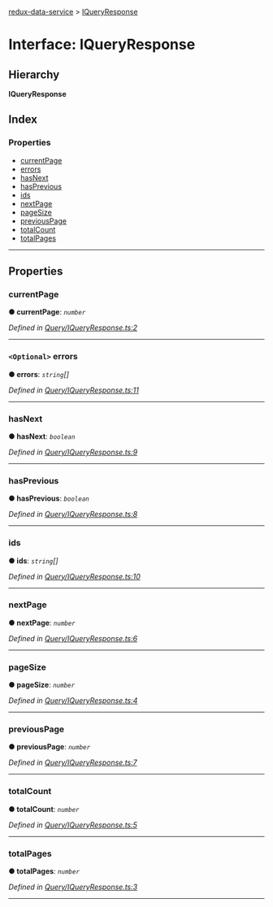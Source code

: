 [redux-data-service](../README.md) > [IQueryResponse](../interfaces/iqueryresponse.md)

# Interface: IQueryResponse

## Hierarchy

**IQueryResponse**

## Index

### Properties

* [currentPage](iqueryresponse.md#currentpage)
* [errors](iqueryresponse.md#errors)
* [hasNext](iqueryresponse.md#hasnext)
* [hasPrevious](iqueryresponse.md#hasprevious)
* [ids](iqueryresponse.md#ids)
* [nextPage](iqueryresponse.md#nextpage)
* [pageSize](iqueryresponse.md#pagesize)
* [previousPage](iqueryresponse.md#previouspage)
* [totalCount](iqueryresponse.md#totalcount)
* [totalPages](iqueryresponse.md#totalpages)

---

## Properties

<a id="currentpage"></a>

###  currentPage

**● currentPage**: *`number`*

*Defined in [Query/IQueryResponse.ts:2](https://github.com/Rediker-Software/redux-data-service/blob/ac48abe/src/Query/IQueryResponse.ts#L2)*

___
<a id="errors"></a>

### `<Optional>` errors

**● errors**: *`string`[]*

*Defined in [Query/IQueryResponse.ts:11](https://github.com/Rediker-Software/redux-data-service/blob/ac48abe/src/Query/IQueryResponse.ts#L11)*

___
<a id="hasnext"></a>

###  hasNext

**● hasNext**: *`boolean`*

*Defined in [Query/IQueryResponse.ts:9](https://github.com/Rediker-Software/redux-data-service/blob/ac48abe/src/Query/IQueryResponse.ts#L9)*

___
<a id="hasprevious"></a>

###  hasPrevious

**● hasPrevious**: *`boolean`*

*Defined in [Query/IQueryResponse.ts:8](https://github.com/Rediker-Software/redux-data-service/blob/ac48abe/src/Query/IQueryResponse.ts#L8)*

___
<a id="ids"></a>

###  ids

**● ids**: *`string`[]*

*Defined in [Query/IQueryResponse.ts:10](https://github.com/Rediker-Software/redux-data-service/blob/ac48abe/src/Query/IQueryResponse.ts#L10)*

___
<a id="nextpage"></a>

###  nextPage

**● nextPage**: *`number`*

*Defined in [Query/IQueryResponse.ts:6](https://github.com/Rediker-Software/redux-data-service/blob/ac48abe/src/Query/IQueryResponse.ts#L6)*

___
<a id="pagesize"></a>

###  pageSize

**● pageSize**: *`number`*

*Defined in [Query/IQueryResponse.ts:4](https://github.com/Rediker-Software/redux-data-service/blob/ac48abe/src/Query/IQueryResponse.ts#L4)*

___
<a id="previouspage"></a>

###  previousPage

**● previousPage**: *`number`*

*Defined in [Query/IQueryResponse.ts:7](https://github.com/Rediker-Software/redux-data-service/blob/ac48abe/src/Query/IQueryResponse.ts#L7)*

___
<a id="totalcount"></a>

###  totalCount

**● totalCount**: *`number`*

*Defined in [Query/IQueryResponse.ts:5](https://github.com/Rediker-Software/redux-data-service/blob/ac48abe/src/Query/IQueryResponse.ts#L5)*

___
<a id="totalpages"></a>

###  totalPages

**● totalPages**: *`number`*

*Defined in [Query/IQueryResponse.ts:3](https://github.com/Rediker-Software/redux-data-service/blob/ac48abe/src/Query/IQueryResponse.ts#L3)*

___

